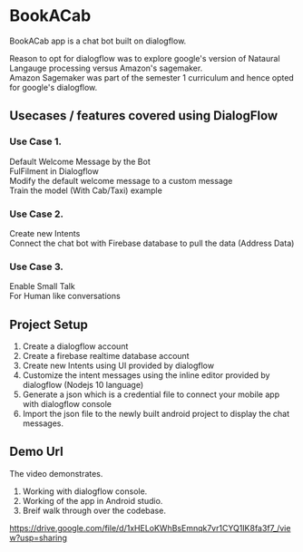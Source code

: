 # BookACab

  BookACab app is a chat bot built on dialogflow.
  
  Reason to opt for dialogflow was to explore google's version of Nataural Langauge processing versus Amazon's sagemaker.</br>
  Amazon Sagemaker was part of the semester 1 curriculum and hence opted for google's dialogflow.</br>
  
## Usecases / features covered using DialogFlow

### Use Case 1.

Default Welcome Message by the Bot</br>
	FulFilment in Dialogflow</br>
	Modify the default welcome message to a custom message</br>
	Train the model (With Cab/Taxi) example</br>

### Use Case 2.

Create new Intents</br>
	Connect the chat bot with Firebase database to pull the data (Address Data)</br>

### Use Case 3.

Enable Small Talk</br>
	For Human like conversations</br>
  
 ## Project Setup
 
 1. Create a dialogflow account
 2. Create a firebase realtime database account
 3. Create new Intents using UI provided by dialogflow
 4. Customize the intent messages using the inline editor provided by dialogflow (Nodejs 10 language)
 5. Generate a json which is a credential file to connect your mobile app with dialogflow console
 6. Import the json file to the newly built android project to display the chat messages.
 
 ## Demo Url
 
 The video demonstrates.</br>
 1. Working with dialogflow console.</br>
 2. Working of the app in Android studio.</br>
 3. Breif walk through over the codebase.</br>
 
 https://drive.google.com/file/d/1xHELoKWhBsEmnqk7vr1CYQ1IK8fa3f7_/view?usp=sharing
 
 
